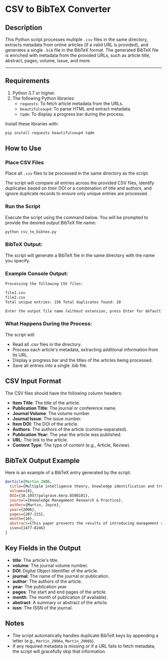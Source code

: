 # CSV to BibTeX Converter

## Description
This Python script processes multiple `.csv` files in the same directory, extracts metadata from online articles (if a valid URL is provided), and generates a single `.bib` file in the BibTeX format. The generated BibTeX file is enriched with metadata from the provided URLs, such as article title, abstract, pages, volume, issue, and more.

---

## Requirements
1. Python 3.7 or higher.
2. The following Python libraries:
   - `requests`: To fetch article metadata from the URLs.
   - `beautifulsoup4`: To parse HTML and extract metadata.
   - `tqdm`: To display a progress bar during the process.

Install these libraries with:
```bash
pip install requests beautifulsoup4 tqdm
```
## How to Use

### Place CSV Files
Place all `.csv` files to be processed in the same directory as the script. 

The script will compare all entries across the provided CSV files, identify duplicates based on their DOI or a combination of title and authors, and ignore duplicate records to ensure only unique entries are processed.

### Run the Script
Execute the script using the command below. You will be prompted to provide the desired output BibTeX file name:
```bash
python csv_to_bibtex.py
```
### BibTeX Output:
The script will generate a BibTeX file in the same directory with the name you specify.

### Example Console Output:

```bash
Processing the following CSV files:

file1.csv
file2.csv
Total unique entries: 150 Total duplicates found: 20

Enter the output file name (without extension, press Enter for default):
```

### What Happens During the Process:
The script will:
- Read all .csv files in the directory.
- Process each article's metadata, extracting additional information from its URL.
- Display a progress bar and the titles of the articles being processed.
- Save all entries into a single .bib file.

## CSV Input Format

The CSV files should have the following column headers:

- **Item Title**: The title of the article.
- **Publication Title**: The journal or conference name.
- **Journal Volume**: The volume number.
- **Journal Issue**: The issue number.
- **Item DOI**: The DOI of the article.
- **Authors**: The authors of the article (comma-separated).
- **Publication Year**: The year the article was published.
- **URL**: The link to the article.
- **Content Type**: The type of content (e.g., Article, Review).

## BibTeX Output Example

Here is an example of a BibTeX entry generated by the script:

```bibtex
@article{Martin_2006,
  title={Multiple intelligence theory, knowledge identification and trust},
  volume={4},
  DOI={10.1057/palgrave.kmrp.8500101},
  journal={Knowledge Management Research & Practice},
  author={Martin, Joyce},
  year={2006},
  pages={207-215},
  month={10},
  abstract={This paper presents the results of introducing management students to Gardner's theory of multiple intelligences as a means of increasing respect for the knowledge and abilities of others, which in turn, may increase levels of trust in the ability of others, willingness to share knowledge and trust in equity of knowledge exchanges. The results indicate that most of the participants agreed that the theory raised their awareness of the knowledge of others as well as respect for the knowledge of...
  issn={1477-8246}
}
```
## Key Fields in the Output

- **title**: The article's title.
- **volume**: The journal volume number.
- **DOI**: Digital Object Identifier of the article.
- **journal**: The name of the journal or publication.
- **author**: The authors of the article.
- **year**: The publication year.
- **pages**: The start and end pages of the article.
- **month**: The month of publication (if available).
- **abstract**: A summary or abstract of the article.
- **issn**: The ISSN of the journal.

## Notes

- The script automatically handles duplicate BibTeX keys by appending a letter (e.g., `Martin_2006a`, `Martin_2006b`).
- If any required metadata is missing or if a URL fails to fetch metadata, the script will gracefully skip that information.
